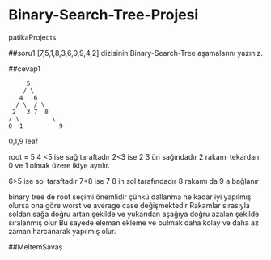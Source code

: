 # Binary-Search-Tree-Projesi
patikaProjects

##soru1
[7,5,1,8,3,6,0,9,4,2] 
dizisinin Binary-Search-Tree aşamalarını yazınız.

##cevap1

            
            
         5         
        / \
       4   6
      / \  / \
     2   3 7  8
    / \         \
    0  1          9     
     
0,1,9 leaf 

root = 5
4 <5 ise sağ taraftadır
2<3 ise 2 3 ün sağındadır
2 rakamı tekardan 0 ve 1 olmak üzere ikiye ayrılır.

6>5 ise sol taraftadır
7<8 ise 7 8 in sol tarafındadır
8 rakamı da 9 a bağlanır

binary tree de root seçimi önemlidir çünkü dallanma ne kadar iyi yapılmış olursa ona göre worst ve average case değişmektedir
Rakamlar sırasıyla soldan sağa doğru artan şekilde ve yukarıdan aşağıya doğru azalan şekilde sıralanmış olur
Bu sayede eleman ekleme ve bulmak daha kolay ve daha az zaman harcanarak yapılmış olur.

##MeltemSavaş


    

